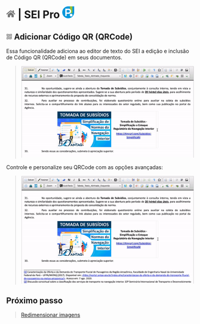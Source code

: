 # [![Home](../img/home.png)](../) |  SEI Pro ![Icone](../img/icon-32.png)

## ![SEI Pro Código QR (QRCode)](../img/icon-qrcode.png) Adicionar Código QR (QRCode)

Essa funcionalidade adiciona ao editor de texto do SEI a edição e inclusão de Código QR (QRCode) em seus documentos.

> ![Tela Código QR (QRCode)](../img/tela-qrcode.gif) 

Controle e personalize seu QRCode com as opções avançadas:

> ![Tela Código QR (QRCode)](../img/tela-qrcode2.gif) 

## Próximo passo

> [Redimensionar imagens](./REDIMENSIONAIMG.md)

